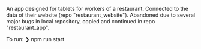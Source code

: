 An app designed for tablets for workers of a restaurant. Connected to the data of their website (repo "restaurant_website"). Abandoned due to several major bugs in local repository, copied and continued in repo "restaurant_app".

To run: 
  ❯ npm run start
